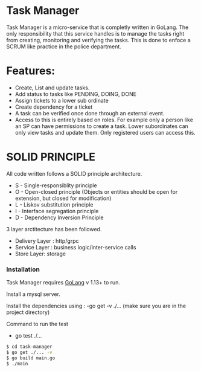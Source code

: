 # Task Manager

Task Manager is a micro-service that is completly written in GoLang. The only responsibility that this service handles is to manage the tasks right from creating, monitoring and verifying the tasks.
This is done to enfoce a SCRUM like practice in the police department.

# Features:
  - Create, List and update tasks.
  - Add status to tasks like PENDING, DOING, DONE
  - Assign tickets to a lower sub ordinate
  - Create dependency for a ticket
  - A task can be verified once done through an external event.
  - Access to this is entirely based on roles. For example only a person like an SP can have permissions to create a task. Lower subordinates can only view tasks and update them. Only registered users can access this.

# SOLID PRINCIPLE
All code written follows a SOLID principle architecture. 

 - S - Single-responsiblity principle
 - O - Open-closed principle (Objects or entities should be open for extension, but closed for modification)
 - L - Liskov substitution principle 
 - I - Interface segregation principle
 - D - Dependency Inversion Principle

3 layer arctitecture has been followed.
 - Delivery Layer : http/grpc
 - Service Layer : business logic/inter-service calls
 - Store Layer: storage

 
### Installation

Task Manager requires [GoLang](https://golang.org/) v 1.13+ to run.

Install a mysql server. 

Install the dependencies using : 
        -go get -v ./... (make sure you are in the project directory)

 Command to run the test
   - go test ./...       

```sh
$ cd task-manager
$ go get ./... -v 
$ go build main.go
$ ./main
```


